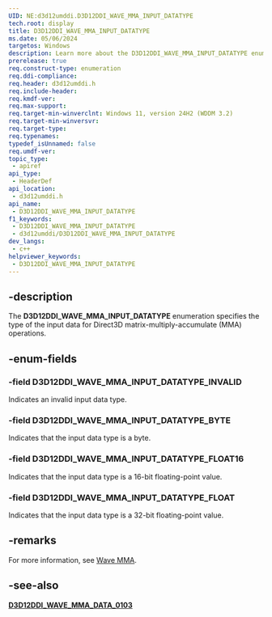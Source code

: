 ```yaml
---
UID: NE:d3d12umddi.D3D12DDI_WAVE_MMA_INPUT_DATATYPE
tech.root: display
title: D3D12DDI_WAVE_MMA_INPUT_DATATYPE
ms.date: 05/06/2024
targetos: Windows
description: Learn more about the D3D12DDI_WAVE_MMA_INPUT_DATATYPE enumeration.
prerelease: true
req.construct-type: enumeration
req.ddi-compliance: 
req.header: d3d12umddi.h
req.include-header: 
req.kmdf-ver: 
req.max-support: 
req.target-min-winverclnt: Windows 11, version 24H2 (WDDM 3.2)
req.target-min-winversvr: 
req.target-type: 
req.typenames: 
typedef_isUnnamed: false
req.umdf-ver: 
topic_type:
 - apiref
api_type:
 - HeaderDef
api_location:
 - d3d12umddi.h
api_name:
 - D3D12DDI_WAVE_MMA_INPUT_DATATYPE
f1_keywords:
 - D3D12DDI_WAVE_MMA_INPUT_DATATYPE
 - d3d12umddi/D3D12DDI_WAVE_MMA_INPUT_DATATYPE
dev_langs:
 - c++
helpviewer_keywords:
 - D3D12DDI_WAVE_MMA_INPUT_DATATYPE
---
```


## -description

The **D3D12DDI_WAVE_MMA_INPUT_DATATYPE** enumeration specifies the type of the input data for Direct3D matrix-multiply-accumulate (MMA) operations.

## -enum-fields

### -field D3D12DDI_WAVE_MMA_INPUT_DATATYPE_INVALID

Indicates an invalid input data type.

### -field D3D12DDI_WAVE_MMA_INPUT_DATATYPE_BYTE

Indicates that the input data type is a byte.

### -field D3D12DDI_WAVE_MMA_INPUT_DATATYPE_FLOAT16

Indicates that the input data type is a 16-bit floating-point value.

### -field D3D12DDI_WAVE_MMA_INPUT_DATATYPE_FLOAT

Indicates that the input data type is a 32-bit floating-point value.

## -remarks

For more information, see [Wave MMA](https://microsoft.github.io/DirectX-Specs/d3d/HLSL_SM_6_x_WaveMatrix.html).

## -see-also

[**D3D12DDI_WAVE_MMA_DATA_0103**](ns-d3d12umddi-d3d12ddi_wave_mma_data_0103.md)
